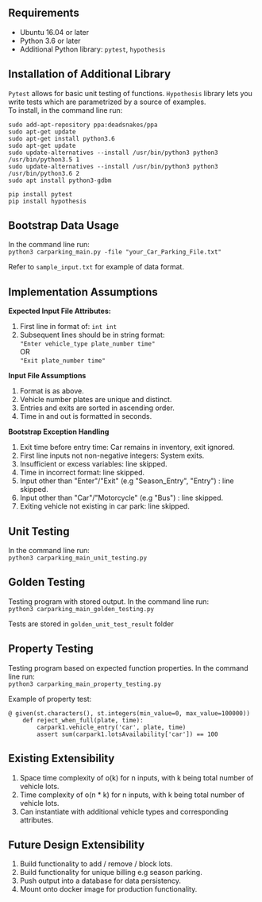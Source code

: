 ## Requirements
- Ubuntu 16.04 or later
- Python 3.6 or later
- Additional Python library: ```pytest```, ```hypothesis```

## Installation of Additional Library
```Pytest``` allows for basic unit testing of functions. ```Hypothesis``` library lets you write tests which are parametrized by a source of examples.  
To install, in the command line run:  
```
sudo add-apt-repository ppa:deadsnakes/ppa
sudo apt-get update
sudo apt-get install python3.6
sudo apt-get update
sudo update-alternatives --install /usr/bin/python3 python3 /usr/bin/python3.5 1
sudo update-alternatives --install /usr/bin/python3 python3 /usr/bin/python3.6 2
sudo apt install python3-gdbm

pip install pytest
pip install hypothesis
```

## Bootstrap Data Usage
In the command line run:  
```python3 carparking_main.py -file "your_Car_Parking_File.txt"```  
  
Refer to ```sample_input.txt``` for example of data format.

## Implementation Assumptions

**Expected Input File Attributes:**
1. First line in format of: ```int int```
2. Subsequent lines should be in string format:  
```"Enter vehicle_type plate_number time"```  
OR  
```"Exit plate_number time"```  

**Input File Assumptions**
1. Format is as above.
2. Vehicle number plates are unique and distinct.
3. Entries and exits are sorted in ascending order.
4. Time in and out is formatted in seconds.  

**Bootstrap Exception Handling**  
1. Exit time before entry time: Car remains in inventory, exit ignored.
2. First line inputs not non-negative integers: System exits.
3. Insufficient or excess variables: line skipped.
4. Time in incorrect format: line skipped.
5. Input other than "Enter"/"Exit" (e.g "Season_Entry", "Entry") : line skipped.
6. Input other than "Car"/"Motorcycle" (e.g "Bus") : line skipped.
7. Exiting vehicle not existing in car park: line skipped.

## Unit Testing
In the command line run:  
```python3 carparking_main_unit_testing.py```   

## Golden Testing
Testing program with stored output. In the command line run:  
```python3 carparking_main_golden_testing.py```   
  
Tests are stored in ```golden_unit_test_result``` folder

## Property Testing
Testing program based on expected function properties. In the command line run:  
```python3 carparking_main_property_testing.py```

Example of property test:  
  
```
@ given(st.characters(), st.integers(min_value=0, max_value=100000))
    def reject_when_full(plate, time):
        carpark1.vehicle_entry('car', plate, time)
        assert sum(carpark1.lotsAvailability['car']) == 100
```  

## Existing Extensibility
1. Space time complexity of o(k) for n inputs, with k being total number of vehicle lots.
2. Time complexity of o(n * k) for n inputs, with k being total number of vehicle lots.
3. Can instantiate with additional vehicle types and corresponding attributes.

## Future Design Extensibility
1. Build functionality to add / remove / block lots.
2. Build functionality for unique billing e.g season parking.
3. Push output into a database for data persistency.
4. Mount onto docker image for production functionality.




